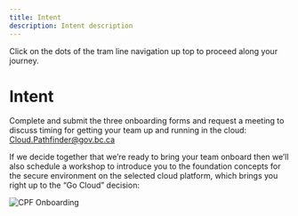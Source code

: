 ```yaml
---
title: Intent
description: Intent description
---
```


Click on the dots of the tram line navigation up top to proceed along your journey.

# Intent
Complete and submit the three onboarding forms and request a meeting to discuss timing for getting your team up and running in the cloud: [Cloud.Pathfinder@gov.bc.ca](mailto:Cloud.Pathfinder@gov.bc.ca)

If we decide together that we’re ready to bring your team onboard then we’ll also schedule a workshop to introduce you to the foundation concepts for the secure environment on the selected cloud platform, which brings you right up to the “Go Cloud” decision:
<br>

![CPF Onboarding](https://raw.githubusercontent.com/bcgov/cloud-pathfinder/master/devhub-content/images/CloudPathfinderTrainingPreDecision.png 'The first 2 stages before teams decide on cloud. The first session is reading materials and the second session is a 4 hour BC Government SEA immersion day, a hands on-training lab provided by AWS.')